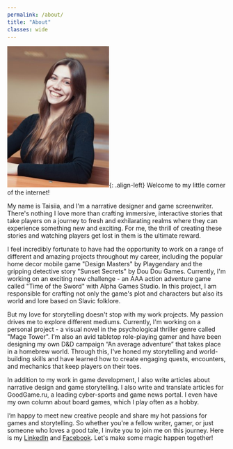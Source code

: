 ```yaml
---
permalink: /about/
title: "About"
classes: wide
---
```


![image-left](/assets/images/photo.png){: .align-left} Welcome to my little corner of the internet!

My name is Taisiia, and I'm a narrative designer and game screenwriter. There's nothing I love more than crafting immersive, interactive stories that take players on a journey to fresh and exhilarating realms where they can experience something new and exciting. For me, the thrill of creating these stories and watching players get lost in them is the ultimate reward.

I feel incredibly fortunate to have had the opportunity to work on a range of different and amazing projects throughout my career, including the popular home decor mobile game "Design Masters" by Playgendary and the gripping detective story "Sunset Secrets" by Dou Dou Games. Currently, I'm working on an exciting new challenge - an AAA action adventure game called "Time of the Sword" with Alpha Games Studio. In this project, I am responsible for crafting not only the game's plot and characters but also its world and lore based on Slavic folklore.

But my love for storytelling doesn't stop with my work projects. My passion drives me to explore different mediums. Currently, I'm working on a personal project - a visual novel in the psychological thriller genre called "Mage Tower". I’m also an avid tabletop role-playing gamer and have been designing my own D&D campaign “An average adventure” that takes place in a homebrew world. Through this, I've honed my storytelling and world-building skills and have learned how to create engaging quests, encounters, and mechanics that keep players on their toes.

In addition to my work in game development, I also write articles about narrative design and game storytelling. I also write and translate articles for GoodGame.ru, a leading cyber-sports and game news portal. I even have my own column about board games, which I play often as a hobby.

I’m happy to meet new creative people and share my hot passions for games and storytelling. So whether you're a fellow writer, gamer, or just someone who loves a good tale, I invite you to join me on this journey. Here is my [LinkedIn](https://www.linkedin.com/in/taisiia-smirnova-narrative/) and [Facebook](https://www.facebook.com/profile.php?id=100011625884601). Let's make some magic happen together!

